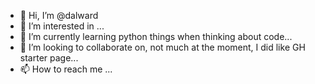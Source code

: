 - 👋 Hi, I’m @dalward
- 👀 I’m interested in ...
- 🌱 I’m currently learning python things when thinking about code...
- 💞️ I’m looking to collaborate on, not much at the moment, I did like GH starter page...
- 📫 How to reach me ...

<!---
dalward/dalward is a ✨ special ✨ repository because its `README.md` (this file) appears on your GitHub profile.
You can click the Preview link to take a look at your changes.
--->
